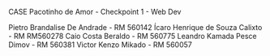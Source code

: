 CASE Pacotinho de Amor - Checkpoint 1 - Web Dev

Pietro Brandalise De Andrade - RM 560142 
Ícaro Henrique de Souza Calixto - RM RM560278
Caio Costa Beraldo - RM 560775 
Leandro Kamada Pesce Dimov - RM 560381 
Victor Kenzo Mikado - RM 560057